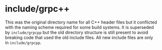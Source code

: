 # include/grpc++

This was the original directory name for all C++ header files but it
conflicted with the naming scheme required for some build systems. It
is superseded by `include/grpcpp` but the old directory structure is
still present to avoid breaking code that used the old include files.
All new include files are only in `include/grpcpp`.
